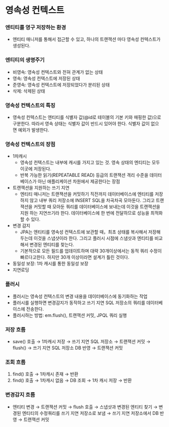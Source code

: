 # 영속성 컨텍스트

### 엔티티를 영구 저장하는 환경
- 엔티티 매니저를 통해서 접근할 수 있고, 하나의 트랜잭션 마다 영속성 컨텍스트가 생성된다.

### 엔티티의 생명주기
- 비영속: 영속성 컨텍스트와 전혀 관계가 없는 상태
- 영속: 영속성 컨텍스트에 저장된 상태
- 준영속: 영속성 컨텍스트에 저장되었다가 분리된 상태
- 삭제: 삭제된 상태

### 영속성 컨텍스트의 특징
- 영속성 컨텍스트는 엔티티를 식별자 값(@id로 테이블의 기본 키와 매핑한 값)으로 구분한다. 따라서 영속 상태는 식별자 값이 반드시 있어야 한다. 식별자 값이 없으 면 예외가 발생한다.

### 영속성 컨텍스트의 장점
- 1차캐시
    - 영속성 컨텍스트는 내부에 캐시를 가지고 있는 것. 영속 상태의 엔티티는 모두 이곳에 저장된다.
    - 반복 가능한 읽기(REPEATABLE READ) 등급의 트랜잭션 격리 수준을 데이터베이스가 아닌 애플리케이션 차원에서 제공한다는 장점
- 트랜잭션을 지원하는 쓰기 지연
    - 엔티티 매니저는 트랜잭션을 커밋하기 직전까지 데이터베이스에 엔티티를 저장 하지 않고 내부 쿼리 저장소에 INSERT SQL을 차곡차곡 모아둔다. 그리고 트랜잭션을 커밋할 때 모아둔 쿼리를 데이터베이스에 보내는데 이것을 트랜잭션을 지원 하는 지연쓰기라 한다. 데이터베이스에 한 번에 전달하므로 성능을 최적화 할 수 있다.
- 변경 감지
    - JPA는 엔티티를 영속성 컨텍스트에 보관할 때，최초 상태를 복사해서 저장해두는데 이것을 스냅샷이라 한다. 그리고 플러시 시점에 스냄샷과 엔티티를 비교해서 변경된 엔티티를 찾는다.
    - 기본적으로 모든 필드를 업데이트하며 대략 30개이상에서는 동적 쿼리 수정이 빠르다고한다. 하지만 30개 이상이라면 설계가 틀린 것이다.
- 동일성 보장: 1차 캐시를 통한 동일성 보장
- 지연로딩

### 플러시
- 플러시는 영속성 컨텍스트의 변경 내용을 데이터베이스에 동기화하는 작업
- 플러시를 실행하면 변경감지가 동작하고 쓰기 지연 SQL 저장소의 쿼리를 데이터베이스에 전송한다.
- 플러시하는 방법: em.flush(), 트랜잭션 커밋, JPQL 쿼리 실행
    
### 저장 흐름
- save() 호출 → 1차캐시 저장 → 쓰기 지연 SQL 저장소 → 트랜잭션 커밋 → flush() →   쓰기 지연 SQL 저장소 DB 반영 → 트랜잭션 커밋
    
### 조회 흐름
1. find() 호출 → 1차캐시 존재 → 반환
2. find() 호출 → 1차캐시 없음 → DB 조회 → 1차 캐시 저장 → 반환
    
### 변경감지 흐름
- 엔티티 변경 → 트랜잭션 커밋 → flush 호출 → 스냅샷과 변경된 엔티티 찾기 → 변경된 엔티티의 수정쿼리를 쓰기 지연 저장소로 보냄 → 쓰기 지연 저장소에서 DB 반영 → 트랜잭션 커밋
